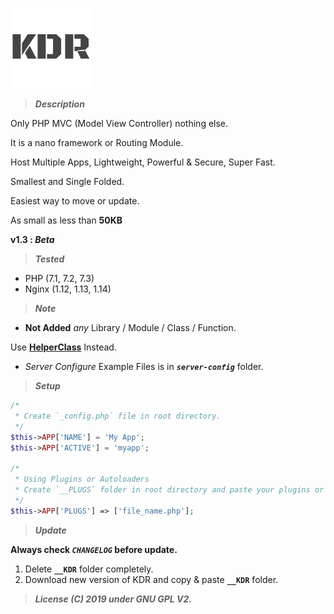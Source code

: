 ![KDR](_default/assets/favicon.png?raw=true "KDR")


> **_Description_**

Only PHP MVC (Model View Controller) nothing else. 

It is a nano framework or Routing Module.

Host Multiple Apps, Lightweight, Powerful & Secure, Super Fast.

Smallest and Single Folded.

Easiest way to move or update.

As small as less than **50KB**


**v1.3 : _Beta_**


> **_Tested_**

- PHP (7.1, 7.2, 7.3)
- Nginx (1.12, 1.13, 1.14)


> **_Note_**

- **Not Added** _any_ Library / Module / Class / Function.

Use <a href="https://github.com/krishnaTORQUE/HelperClass" target="_blank">**HelperClass**</a> Instead.

- _Server Configure_ Example Files is in **_`server-config`_** folder.


> **_Setup_**

```php
/*
 * Create `_config.php` file in root directory.
 */
$this->APP['NAME'] = 'My App';
$this->APP['ACTIVE'] = 'myapp';

/*
 * Using Plugins or Autoloaders
 * Create `__PLUGS` folder in root directory and paste your plugins or autoloads
 */
$this->APP['PLUGS'] => ['file_name.php'];
```


> **_Update_**

**Always check _`CHANGELOG`_ before update.**
1. Delete **`__KDR`** folder completely.
2. Download new version of KDR and copy & paste **`__KDR`** folder.


> **_License (C) 2019 under GNU GPL V2._**
